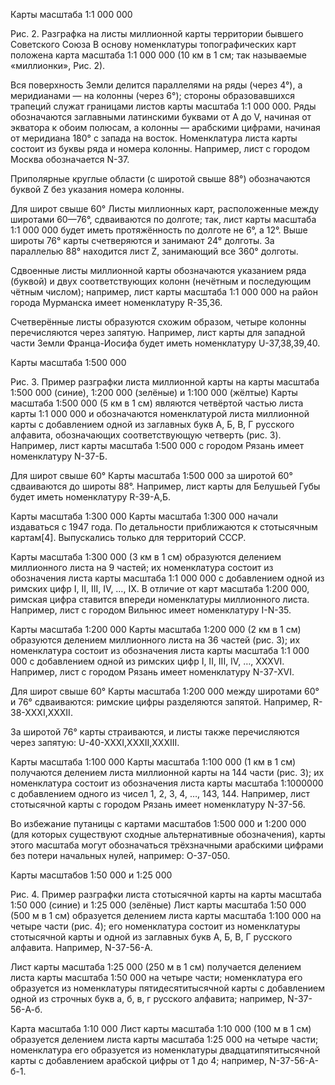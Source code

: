 Карты масштаба 1:1 000 000

Рис. 2. Разграфка на листы миллионной карты территории бывшего Советского Союза
В основу номенклатуры топографических карт положена карта масштаба 1:1 000 000 (10 км в 1 см; так называемые «миллионки», Рис. 2).

Вся поверхность Земли делится параллелями на ряды (через 4°), а меридианами — на колонны (через 6°); стороны образовавшихся трапеций служат границами листов карты масштаба 1:1 000 000. Ряды обозначаются заглавными латинскими буквами от А до V, начиная от экватора к обоим полюсам, а колонны — арабскими цифрами, начиная от меридиана 180° с запада на восток. Номенклатура листа карты состоит из буквы ряда и номера колонны. Например, лист с городом Москва обозначается N-37.

Приполярные круглые области (с широтой свыше 88°) обозначаются буквой Z без указания номера колонны.

Для широт свыше 60°
Листы миллионных карт, расположенные между широтами 60—76°, сдваиваются по долготе; так, лист карты масштаба 1:1 000 000 будет иметь протяжённость по долготе не 6°, а 12°. Выше широты 76° карты счетверяются и занимают 24° долготы. За параллелью 88° находится лист Z, занимающий все 360° долготы.

Сдвоенные листы миллионной карты обозначаются указанием ряда (буквой) и двух соответствующих колонн (нечётным и последующим чётным числом); например, лист карты масштаба 1:1 000 000 на район города Мурманска имеет номенклатуру R-35,36.

Счетверённые листы образуются схожим образом, четыре колонны перечисляются через запятую. Например, лист карты для западной части Земли Франца-Иосифа будет иметь номенклатуру U-37,38,39,40.

Карты масштаба 1:500 000

Рис. 3. Пример разграфки листа миллионной карты на карты масштаба 1:500 000 (синие), 1:200 000 (зелёные) и 1:100 000 (жёлтые)
Карты масштаба 1:500 000 (5 км в 1 см) являются четвёртой частью листа карты 1:1 000 000 и обозначаются номенклатурой листа миллионной карты с добавлением одной из заглавных букв А, Б, В, Г русского алфавита, обозначающих соответствующую четверть (рис. 3). Например, лист карты масштаба 1:500 000 с городом Рязань имеет номенклатуру N-37-Б.

Для широт свыше 60°
Карты масштаба 1:500 000 за широтой 60° сдваиваются до широты 88°. Например, лист карты для Белушьей Губы будет иметь номенклатуру R-39-А,Б.

Карты масштаба 1:300 000
Карты масштаба 1:300 000 начали издаваться с 1947 года. По детальности приближаются к стотысячным картам[4]. Выпускались только для территорий СССР.

Карты масштаба 1:300 000 (3 км в 1 см) образуются делением миллионного листа на 9 частей; их номенклатура состоит из обозначения листа карты масштаба 1:1 000 000 с добавлением одной из римских цифр I, II, III, IV, …, IX. В отличие от карт масштаба 1:200 000, римская цифра ставится впереди номенклатуры миллионного листа. Например, лист с городом Вильнюс имеет номенклатуру I-N-35.

Карты масштаба 1:200 000
Карты масштаба 1:200 000 (2 км в 1 см) образуются делением миллионного листа на 36 частей (рис. 3); их номенклатура состоит из обозначения листа карты масштаба 1:1 000 000 с добавлением одной из римских цифр I, II, III, IV, …, XXXVI. Например, лист с городом Рязань имеет номенклатуру N-37-XVI.

Для широт свыше 60°
Карты масштаба 1:200 000 между широтами 60° и 76° сдваиваются: римские цифры разделяются запятой. Например, R-38-XXXI,XXXII.

За широтой 76° карты страиваются, и листы также перечисляются через запятую: U-40-XXXI,XXXII,XXXIII.

Карты масштаба 1:100 000
Карты масштаба 1:100 000 (1 км в 1 см) получаются делением листа миллионной карты на 144 части (рис. 3); их номенклатура состоит из обозначения листа карты масштаба 1:1000000 с добавлением одного из чисел 1, 2, 3, 4, …, 143, 144. Например, лист стотысячной карты с городом Рязань имеет номенклатуру N-37-56.

Во избежание путаницы с картами масштабов 1:500 000 и 1:200 000 (для которых существуют сходные альтернативные обозначения), карты этого масштаба могут обозначаться трёхзначными арабскими цифрами без потери начальных нулей, например: О-37-050.

Карты масштабов 1:50 000 и 1:25 000

Рис. 4. Пример разграфки листа стотысячной карты на карты масштаба 1:50 000 (синие) и 1:25 000 (зелёные)
Лист карты масштаба 1:50 000 (500 м в 1 см) образуется делением листа карты масштаба 1:100 000 на четыре части (рис. 4); его номенклатура состоит из номенклатуры стотысячной карты и одной из заглавных букв А, Б, В, Г русского алфавита. Например, N-37-56-А.

Лист карты масштаба 1:25 000 (250 м в 1 см) получается делением листа карты масштаба 1:50 000 на четыре части; номенклатура его образуется из номенклатуры пятидесятитысячной карты с добавлением одной из строчных букв а, б, в, г русского алфавита; например, N-37-56-А-б.

Карта масштаба 1:10 000
Лист карты масштаба 1:10 000 (100 м в 1 см) образуется делением листа карты масштаба 1:25 000 на четыре части; номенклатура его образуется из номенклатуры двадцатипятитысячной карты с добавлением арабской цифры от 1 до 4; например, N-37-56-А-б-1.

